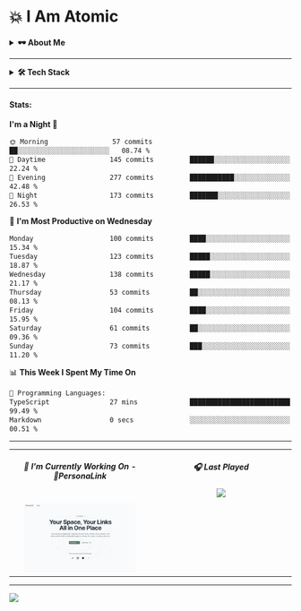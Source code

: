 # 💥 I Am Atomic
<details>
  <summary><strong>🕶️ About Me</strong></summary>
  <br/>
  I am Reymund Virtus, a full-stack engineer operating quietly and crafting systems from the shadows.
  
  I wield **TypeScript**, **Python**, and **PHP** as my core arsenal, building everything from sleek web interfaces to robust mobile solutions.  
  I specialize in **serverless technologies**, seamlessly integrating AWS and Azure to deliver scalable, event-driven architectures.
  
  My realm spans the full stack, from intuitive UI interactions to data pipelines and infrastructure as code.  
  From RESTful APIs to real-time systems, I deploy with precision and purpose.
  
  In the silence, I thrive.  
  While others chase trends, I study **emerging technologies**, master them, and bend them to my will.
  
  > *Where others see complexity, I see patterns.*
  
  A mere shadow, blending into the silence, while crafting world-altering code in the dark.
  
  > *I don’t need recognition.* 
  > *I don’t need applause.*  
  > *Because in the world of systems and services...*  
  > *I am the one who holds the architecture together.*  
  > *I am Atomic.* 💥


</details>

---

<details>
  <summary><strong>🛠️ Tech Stack</strong></summary>

  
#### DevOps & Cloud:
![AWS](https://img.shields.io/badge/AWS-%23FF9900.svg?style=flat&logo=amazon-aws&logoColor=white) 
![Azure](https://img.shields.io/badge/azure-%230072C6.svg?style=flat&logo=microsoftazure&logoColor=white) 
![Firebase](https://img.shields.io/badge/firebase-%23039BE5.svg?style=flat&logo=firebase) 
![GitHub Actions](https://img.shields.io/badge/github%20actions-%232671E5.svg?style=flat&logo=githubactions&logoColor=white) 
![Terraform](https://img.shields.io/badge/terraform-%235835CC.svg?style=flat&logo=terraform&logoColor=white) 
![Docker](https://img.shields.io/badge/docker-%230db7ed.svg?style=flat&logo=docker&logoColor=white) ![Grafana](https://img.shields.io/badge/grafana-%23F46800.svg?style=flat&logo=grafana&logoColor=white) 
#### Backend:
![Django](https://img.shields.io/badge/django-%23092E20.svg?style=flat&logo=django&logoColor=white) 
![DjangoREST](https://img.shields.io/badge/DJANGO-REST-ff1709?style=flat&logo=django&logoColor=white&color=ff1709&labelColor=gray) 
![Flask](https://img.shields.io/badge/flask-%23000.svg?style=flat&logo=flask&logoColor=white) 
![NodeJS](https://img.shields.io/badge/node.js-6DA55F?style=flat&logo=node.js&logoColor=white) 
![Express.js](https://img.shields.io/badge/express.js-%23404d59.svg?style=flat&logo=express&logoColor=%2361DAFB) 
![Laravel](https://img.shields.io/badge/laravel-%23FF2D20.svg?style=flat&logo=laravel&logoColor=white) 
![Code-Igniter](https://img.shields.io/badge/CodeIgniter-%23EF4223.svg?style=flat&logo=codeIgniter&logoColor=white) 
#### Database:
![MariaDB](https://img.shields.io/badge/MariaDB-003545?style=flat&logo=mariadb&logoColor=white) 
![MySQL](https://img.shields.io/badge/mysql-%2300f.svg?style=flat&logo=mysql&logoColor=white) 
![Postgres](https://img.shields.io/badge/postgres-%23316192.svg?style=flat&logo=postgresql&logoColor=white) 
![SQLite](https://img.shields.io/badge/sqlite-%2307405e.svg?style=flat&logo=sqlite&logoColor=white) 
![Neo4J](https://img.shields.io/badge/Neo4j-008CC1?style=flat&logo=neo4j&logoColor=white)
![AmazonDynamoDB](https://img.shields.io/badge/Amazon%20DynamoDB-4053D6?style=flat&logo=Amazon%20DynamoDB&logoColor=white) 
![MongoDB](https://img.shields.io/badge/MongoDB-%234ea94b.svg?style=flat&logo=mongodb&logoColor=white)
![Redis](https://img.shields.io/badge/redis-%23DD0031.svg?style=flat&logo=redis&logoColor=white) 
#### Frontend:
![Next JS](https://img.shields.io/badge/Next-black?style=flat&logo=next.js&logoColor=white)
![React](https://img.shields.io/badge/react-%2320232a.svg?style=flat&logo=react&logoColor=%2361DAFB) 
![Vue.js](https://img.shields.io/badge/vue.js-%2335495e.svg?style=flat&logo=vuedotjs&logoColor=%234FC08D) 
![TailwindCSS](https://img.shields.io/badge/tailwindcss-%2338B2AC.svg?style=flat&logo=tailwind-css&logoColor=white) 
![Bootstrap](https://img.shields.io/badge/bootstrap-%238511FA.svg?style=flat&logo=bootstrap&logoColor=white) 
#### Mobile Development:
![React Native](https://img.shields.io/badge/react_native-%2320232a.svg?style=flat&logo=react&logoColor=%2361DAFB)
![Expo](https://img.shields.io/badge/expo-1C1E24?style=flat&logo=expo&logoColor=#D04A37) 
![Flutter](https://img.shields.io/badge/Flutter-%2302569B.svg?style=flat&logo=Flutter&logoColor=white) 
#### Developer Tools:
![Git](https://img.shields.io/badge/git-%23F05033.svg?style=flat&logo=git&logoColor=white) ![GitHub](https://img.shields.io/badge/github-%23121011.svg?style=flat&logo=github&logoColor=white) 
![Bitbucket](https://img.shields.io/badge/bitbucket-%230047B3.svg?style=flat&logo=bitbucket&logoColor=white) 
![Jira](https://img.shields.io/badge/jira-%230A0FFF.svg?style=flat&logo=jira&logoColor=white) 
![Postman](https://img.shields.io/badge/Postman-FF6C37?style=flat&logo=postman&logoColor=white)
</details>

---

#### Stats:
<!--START_SECTION:waka-->
**I'm a Night 🦉** 

```text
🌞 Morning                57 commits          ██░░░░░░░░░░░░░░░░░░░░░░░   08.74 % 
🌆 Daytime                145 commits         ██████░░░░░░░░░░░░░░░░░░░   22.24 % 
🌃 Evening                277 commits         ███████████░░░░░░░░░░░░░░   42.48 % 
🌙 Night                  173 commits         ███████░░░░░░░░░░░░░░░░░░   26.53 % 
```
📅 **I'm Most Productive on Wednesday** 

```text
Monday                   100 commits         ████░░░░░░░░░░░░░░░░░░░░░   15.34 % 
Tuesday                  123 commits         █████░░░░░░░░░░░░░░░░░░░░   18.87 % 
Wednesday                138 commits         █████░░░░░░░░░░░░░░░░░░░░   21.17 % 
Thursday                 53 commits          ██░░░░░░░░░░░░░░░░░░░░░░░   08.13 % 
Friday                   104 commits         ████░░░░░░░░░░░░░░░░░░░░░   15.95 % 
Saturday                 61 commits          ██░░░░░░░░░░░░░░░░░░░░░░░   09.36 % 
Sunday                   73 commits          ███░░░░░░░░░░░░░░░░░░░░░░   11.20 % 
```


📊 **This Week I Spent My Time On** 

```text
💬 Programming Languages: 
TypeScript               27 mins             █████████████████████████   99.49 % 
Markdown                 0 secs              ░░░░░░░░░░░░░░░░░░░░░░░░░   00.51 % 
```


<!--END_SECTION:waka-->

---

<div align="center">
  <table border="0" width: 100%;" width="100%">
    <tr>
      <td align="center" valign="center" width="50%">
        <h5>🎯 I'm Currently Working On - <a href="https://personalink-b181a.web.app/" style="text-decoration: none;">
          🔗<strong>PersonaLink</strong>
        </a></h5>
        <br>
        <img src="https://github.com/reymundvirtus/reymundvirtus/blob/main/assets/personalink.png?raw=true" width="200"/>
      </td>
      <td align="center" valign="top" width="50%">
        <h5>🎧 Last Played</h5>
        <a href="#">
          <img width="400" src="https://spotify-github-profile.kittinanx.com/api/view?uid=reymundvirtus-ph&cover_image=true&theme=novatorem&show_offline=false&background_color=000000&interchange=true&bar_color=53b14f&bar_color_cover=false" />
        </a>
      </td>
    </tr>
  </table>
</div>

---
[![](https://visitcount.itsvg.in/api?id=reymundvirtus&icon=0&color=0)](https://visitcount.itsvg.in)
